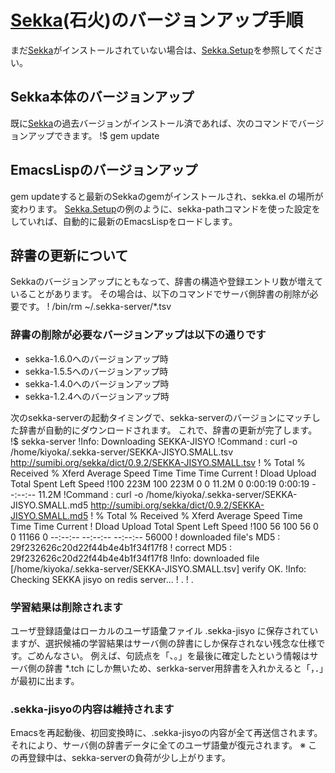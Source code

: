 # [Sekka](Sekka)(石火)のバージョンアップ手順
まだ[Sekka](Sekka)がインストールされていない場合は、[Sekka.Setup](Sekka.Setup)を参照してください。

## Sekka本体のバージョンアップ
既に[Sekka](Sekka)の過去バージョンがインストール済であれば、次のコマンドでバージョンアップできます。
!$ gem update

## EmacsLispのバージョンアップ
gem updateすると最新のSekkaのgemがインストールされ、sekka.el の場所が変わります。
[Sekka.Setup](Sekka.Setup)の例のように、sekka-pathコマンドを使った設定をしていれば、自動的に最新のEmacsLispをロードします。


## 辞書の更新について
Sekkaのバージョンアップにともなって、辞書の構造や登録エントリ数が増えていることがあります。
その場合は、以下のコマンドでサーバ側辞書の削除が必要です。
! /bin/rm ~/.sekka-server/*.tsv

### 辞書の削除が必要なバージョンアップは以下の通りです
- sekka-1.6.0へのバージョンアップ時
- sekka-1.5.5へのバージョンアップ時
- sekka-1.4.0へのバージョンアップ時
- sekka-1.2.4へのバージョンアップ時

次のsekka-serverの起動タイミングで、sekka-serverのバージョンにマッチした辞書が自動的にダウンロードされます。
これで、辞書の更新が完了します。
!$ sekka-server
!Info: Downloading SEKKA-JISYO
!Command : curl -o /home/kiyoka/.sekka-server/SEKKA-JISYO.SMALL.tsv http://sumibi.org/sekka/dict/0.9.2/SEKKA-JISYO.SMALL.tsv
!  % Total    % Received % Xferd  Average Speed   Time    Time     Time  Current
!                                 Dload  Upload   Total   Spent    Left  Speed
!100  223M  100  223M    0     0  11.2M      0  0:00:19  0:00:19 --:--:-- 11.2M
!Command : curl -o /home/kiyoka/.sekka-server/SEKKA-JISYO.SMALL.md5 http://sumibi.org/sekka/dict/0.9.2/SEKKA-JISYO.SMALL.md5
!  % Total    % Received % Xferd  Average Speed   Time    Time     Time  Current
!                                 Dload  Upload   Total   Spent    Left  Speed
!100    56  100    56    0     0  11166      0 --:--:-- --:--:-- --:--:-- 56000
!   downloaded file's MD5 : 29f232626c20d22f44b4e4b1f34f17f8
!             correct MD5 : 29f232626c20d22f44b4e4b1f34f17f8
!Info:  downloaded file [/home/kiyoka/.sekka-server/SEKKA-JISYO.SMALL.tsv] verify OK.
!Info: Checking SEKKA jisyo on redis server...
!    .
!    .

### 学習結果は削除されます
ユーザ登録語彙はローカルのユーザ語彙ファイル .sekka-jisyo に保存されていますが、選択候補の学習結果はサーバ側の辞書にしか保存されない残念な仕様です。ごめんなさい。
例えば、句読点を「、。」を最後に確定したという情報はサーバ側の辞書 *.tch にしか無いため、serkka-server用辞書を入れかえると「，．」が最初に出ます。


### .sekka-jisyoの内容は維持されます
Emacsを再起動後、初回変換時に、.sekka-jisyoの内容が全て再送信されます。
それにより、サーバ側の辞書データに全てのユーザ語彙が復元されます。
※ この再登録中は、sekka-serverの負荷が少し上がります。

<!-- Comments section -->
